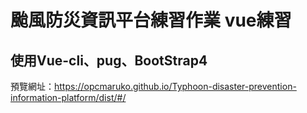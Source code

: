 # 颱風防災資訊平台練習作業 vue練習

## 使用Vue-cli、pug、BootStrap4

預覽網址：https://opcmaruko.github.io/Typhoon-disaster-prevention-information-platform/dist/#/

